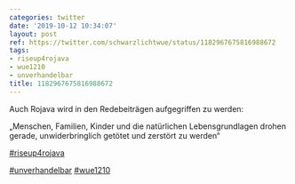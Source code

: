 ```yaml
---
categories: twitter
date: '2019-10-12 10:34:07'
layout: post
ref: https://twitter.com/schwarzlichtwue/status/1182967675816988672
tags:
- riseup4rojava
- wue1210
- unverhandelbar
title: 1182967675816988672
---
```

Auch Rojava wird in den Redebeiträgen aufgegriffen zu werden:

„Menschen, Familien, Kinder und die natürlichen Lebensgrundlagen drohen gerade, unwiderbringlich getötet und zerstört zu werden“

[#riseup4rojava](/t/riseup4rojava)

[#unverhandelbar](/t/unverhandelbar) [#wue1210](/t/wue1210) 